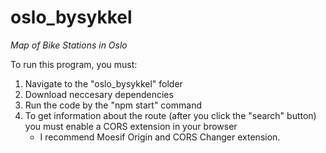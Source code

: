 # oslo_bysykkel
_Map of Bike Stations in Oslo_

To run this program, you must: 
1. Navigate to the "oslo_bysykkel" folder
2. Download neccesary dependencies
3. Run the code by the "npm start" command
4. To get information about the route (after you click the "search" button) you must enable a CORS extension in your browser
    - I recommend Moesif Origin and CORS Changer extension.
